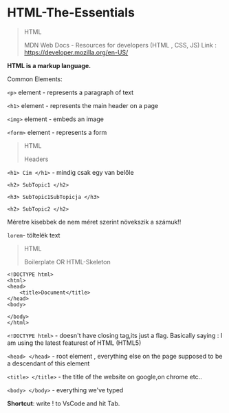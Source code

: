 # HTML-The-Essentials

>  
> HTML
> 
> MDN Web Docs - Resources for developers (HTML , CSS,  JS)
> Link : https://developer.mozilla.org/en-US/
> 
**HTML is a markup language.**

Common Elements:

```<p>``` element - represents a paragraph of text

```<h1>``` element - represents the main header on a page

```<img>``` element - embeds an image

```<form>``` element - represents a form
 

>HTML
>
> Headers
>
  
```<h1> Cím </h1>``` - mindig csak egy van belőle

```<h2> SubTopic1 </h2>```

```<h3> SubTopic1SubTopicja </h3>```

```<h2> SubTopic2 </h2>```

Méretre kisebbek de nem méret szerint növekszik a számuk!!

```lorem```- töltelék text
  

> HTML
> 
> Boilerplate OR HTML-Skeleton
>

```
<!DOCTYPE html> 
<html>
<head>
    <title>Document</title>
</head>
<body>
    
</body>
</html>
```
  
```<!DOCTYPE html>``` - doesn't have closing tag,its just a flag. Basically saying : I am using the  latest featurest of HTML (HTML5)

```<head> </head>``` - root element , everything else on the page supposed to be a descendant of this element

```<title> </title>```  - the title of the website on google,on chrome etc..

```<body> </body>``` - everything we've typed

**Shortcut**: write ! to VsCode and hit Tab.
  
  
